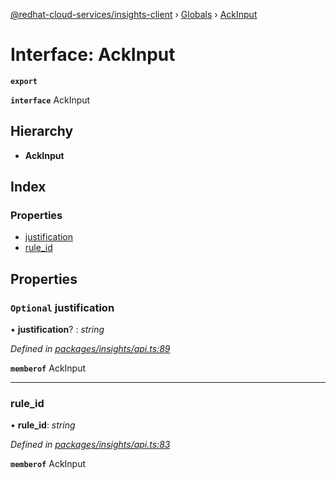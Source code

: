 [@redhat-cloud-services/insights-client](../README.md) › [Globals](../globals.md) › [AckInput](ackinput.md)

# Interface: AckInput

**`export`** 

**`interface`** AckInput

## Hierarchy

* **AckInput**

## Index

### Properties

* [justification](ackinput.md#optional-justification)
* [rule_id](ackinput.md#rule_id)

## Properties

### `Optional` justification

• **justification**? : *string*

*Defined in [packages/insights/api.ts:89](https://github.com/RedHatInsights/javascript-clients/blob/master/packages/insights/api.ts#L89)*

**`memberof`** AckInput

___

###  rule_id

• **rule_id**: *string*

*Defined in [packages/insights/api.ts:83](https://github.com/RedHatInsights/javascript-clients/blob/master/packages/insights/api.ts#L83)*

**`memberof`** AckInput
